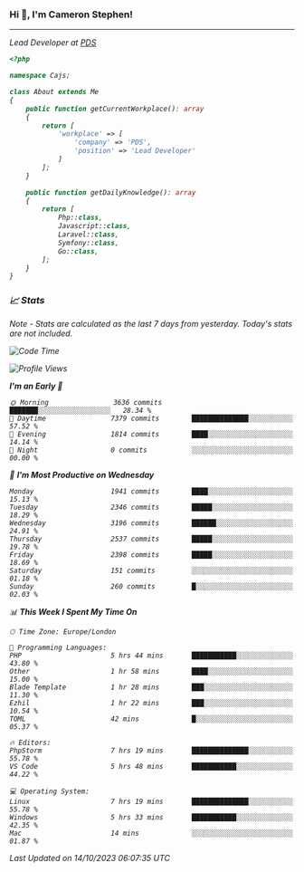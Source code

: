### Hi 👋, I'm Cameron Stephen!
<hr>
<p><em>Lead Developer at <a href="https://prindatasolutions.co.uk">PDS</a></p>


```php
<?php

namespace Cajs;

class About extends Me
{
    public function getCurrentWorkplace(): array
    {
        return [
            'workplace' => [
                'company' => 'PDS',
                'position' => 'Lead Developer'
            ]
        ];
    }

    public function getDailyKnowledge(): array
    {
        return [
            Php::class,
            Javascript::class,
            Laravel::class,
            Symfony::class,
            Go::class,
        ];
    }
}
```

### 📈 Stats
<p><em>Note - Stats are calculated as the last 7 days from yesterday. Today's stats are not included.</em></p>


<!--START_SECTION:waka-->
![Code Time](http://img.shields.io/badge/Code%20Time-3%2C587%20hrs%205%20mins-blue)

![Profile Views](http://img.shields.io/badge/Profile%20Views-0-blue)

**I'm an Early 🐤** 

```text
🌞 Morning                3636 commits        ███████░░░░░░░░░░░░░░░░░░   28.34 % 
🌆 Daytime                7379 commits        ██████████████░░░░░░░░░░░   57.52 % 
🌃 Evening                1814 commits        ████░░░░░░░░░░░░░░░░░░░░░   14.14 % 
🌙 Night                  0 commits           ░░░░░░░░░░░░░░░░░░░░░░░░░   00.00 % 
```
📅 **I'm Most Productive on Wednesday** 

```text
Monday                   1941 commits        ████░░░░░░░░░░░░░░░░░░░░░   15.13 % 
Tuesday                  2346 commits        █████░░░░░░░░░░░░░░░░░░░░   18.29 % 
Wednesday                3196 commits        ██████░░░░░░░░░░░░░░░░░░░   24.91 % 
Thursday                 2537 commits        █████░░░░░░░░░░░░░░░░░░░░   19.78 % 
Friday                   2398 commits        █████░░░░░░░░░░░░░░░░░░░░   18.69 % 
Saturday                 151 commits         ░░░░░░░░░░░░░░░░░░░░░░░░░   01.18 % 
Sunday                   260 commits         █░░░░░░░░░░░░░░░░░░░░░░░░   02.03 % 
```


📊 **This Week I Spent My Time On** 

```text
🕑︎ Time Zone: Europe/London

💬 Programming Languages: 
PHP                      5 hrs 44 mins       ███████████░░░░░░░░░░░░░░   43.80 % 
Other                    1 hr 58 mins        ████░░░░░░░░░░░░░░░░░░░░░   15.00 % 
Blade Template           1 hr 28 mins        ███░░░░░░░░░░░░░░░░░░░░░░   11.30 % 
Ezhil                    1 hr 22 mins        ███░░░░░░░░░░░░░░░░░░░░░░   10.54 % 
TOML                     42 mins             █░░░░░░░░░░░░░░░░░░░░░░░░   05.37 % 

🔥 Editors: 
PhpStorm                 7 hrs 19 mins       ██████████████░░░░░░░░░░░   55.78 % 
VS Code                  5 hrs 48 mins       ███████████░░░░░░░░░░░░░░   44.22 % 

💻 Operating System: 
Linux                    7 hrs 19 mins       ██████████████░░░░░░░░░░░   55.78 % 
Windows                  5 hrs 33 mins       ███████████░░░░░░░░░░░░░░   42.35 % 
Mac                      14 mins             ░░░░░░░░░░░░░░░░░░░░░░░░░   01.87 % 
```


 Last Updated on 14/10/2023 06:07:35 UTC
<!--END_SECTION:waka-->
